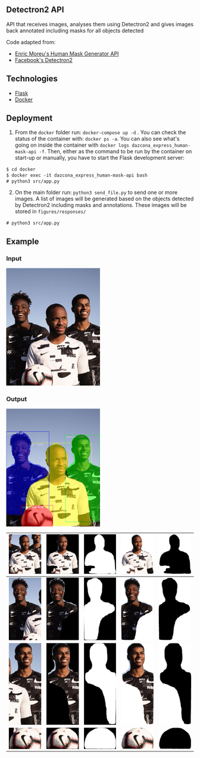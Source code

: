 ## Detectron2 API

API that receives images, analyses them using Detectron2 and gives images back annotated including masks for all objects detected

Code adapted from:
* [Enric Moreu's Human Mask Generator API](https://github.com/enric1994/detectron-api)
* [Facebook's Detectron2](https://github.com/facebookresearch/detectron2)

## Technologies

* [Flask](http://flask.pocoo.org/)
* [Docker](https://www.docker.com/)

## Deployment

1. From the `docker` folder run: `docker-compose up -d` . You can check the status of the container with: `docker ps -a`. You can also see what's going on inside the container with `docker logs dazcona_express_human-mask-api -f`. Then, either as the command to be run by the container on start-up or manually, you have to start the Flask development server:
```
$ cd docker
$ docker exec -it dazcona_express_human-mask-api bash
# python3 src/app.py
```

2. On the main folder run: `python3 send_file.py` to send one or more images. A list of images will be generated based on the objects detected by Detectron2 including masks and annotations. These images will be stored in `figures/responses/`
```
# python3 src/app.py
```

## Example

### Input

<img src="figures/samples/nike.jpg" width="50%">

### Output

<img src="figures/responses/nike-annotated.jpg" width="50%">

| ![](figures/responses/nike-detection-roi-person-0.9992-209_393_983_1342.jpg) | ![](figures/responses/nike-detection-mask-person-0.9992-209_393_983_1342.jpg) | ![](figures/responses/nike-mask-person-0.9992-209_393_983_1342.jpg) | ![](figures/responses/nike-detection-reverse-mask-person-0.9992-209_393_983_1342.jpg) | ![](figures/responses/nike-reverse-mask-person-0.9992-209_393_983_1342.jpg) |
| :-------------: | :-------------: | :-------------: | :-------------: | :-------------: |
| ![](figures/responses/nike-detection-roi-person-0.9900-0_261_493_1214.jpg) | ![](figures/responses/nike-detection-mask-person-0.9900-0_261_493_1214.jpg) | ![](figures/responses/nike-mask-person-0.9900-0_261_493_1214.jpg) | ![](figures/responses/nike-detection-reverse-mask-person-0.9900-0_261_493_1214.jpg) | ![](figures/responses/nike-reverse-mask-person-0.9900-0_261_493_1214.jpg) |
| ![](figures/responses/nike-detection-roi-person-0.9966-681_302_1075_1296.jpg) | ![](figures/responses/nike-detection-mask-person-0.9966-681_302_1075_1296.jpg) | ![](figures/responses/nike-mask-person-0.9966-681_302_1075_1296.jpg) | ![](figures/responses/nike-detection-reverse-mask-person-0.9966-681_302_1075_1296.jpg) | ![](figures/responses/nike-reverse-mask-person-0.9966-681_302_1075_1296.jpg) |
| ![](figures/responses/nike-detection-roi-sports_ball-0.9704-169_1108_537_1348.jpg) | ![](figures/responses/nike-detection-mask-sports_ball-0.9704-169_1108_537_1348.jpg) | ![](figures/responses/nike-mask-sports_ball-0.9704-169_1108_537_1348.jpg) | ![](figures/responses/nike-detection-reverse-mask-sports_ball-0.9704-169_1108_537_1348.jpg) | ![](figures/responses/nike-reverse-mask-sports_ball-0.9704-169_1108_537_1348.jpg) |

